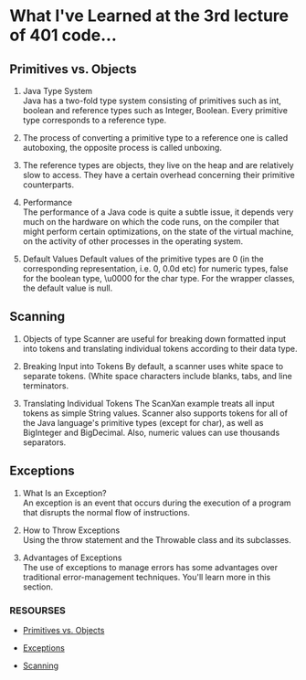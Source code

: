 # What I've Learned at the 3rd lecture of 401 code...

## Primitives vs. Objects

1. Java Type System                           
  Java has a two-fold type system consisting of primitives such as int, boolean and reference types such as Integer, Boolean. Every primitive type corresponds to a reference type.

2. The process of converting a primitive type to a reference one is called autoboxing, the opposite process is called unboxing.

3. The reference types are objects, they live on the heap and are relatively slow to access. They have a certain overhead concerning their primitive counterparts.

4. Performance                     
  The performance of a Java code is quite a subtle issue, it depends very much on the hardware on which the code runs, on the compiler that might perform certain optimizations, on the state of the virtual machine, on the activity of other processes in the operating system.

5. Default Values
  Default values of the primitive types are 0 (in the corresponding representation, i.e. 0, 0.0d etc) for numeric types, false for the boolean type, \u0000 for the char type. For the wrapper classes, the default value is null.

## Scanning

1. Objects of type Scanner are useful for breaking down formatted input into tokens and translating individual tokens according to their data type.

2. Breaking Input into Tokens
  By default, a scanner uses white space to separate tokens. (White space characters include blanks, tabs, and line terminators. 

3. Translating Individual Tokens
  The ScanXan example treats all input tokens as simple String values. Scanner also supports tokens for all of the Java language's primitive types (except for char), as well as BigInteger and BigDecimal. Also, numeric values can use thousands separators.


## Exceptions

1. What Is an Exception?                  
  An exception is an event that occurs during the execution of a program that disrupts the normal flow of instructions.

2. How to Throw Exceptions                  
  Using the throw statement and the Throwable class and its subclasses.
 
3. Advantages of Exceptions                        
  The use of exceptions to manage errors has some advantages over traditional error-management techniques. You'll learn more in this section.


### RESOURSES

- [Primitives vs. Objects](https://www.baeldung.com/java-primitives-vs-objects)

- [Exceptions](https://docs.oracle.com/javase/tutorial/essential/exceptions/index.html)

- [Scanning](https://docs.oracle.com/javase/tutorial/essential/io/scanning.html)

